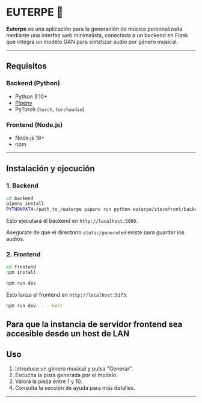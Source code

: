 # EUTERPE 🎼

**Euterpe** es una aplicación para la generación de música personalizada mediante una interfaz web minimalista, conectada a un backend en Flask que integra un modelo GAN para sintetizar audio por género musical.

---

## Requisitos

### Backend (Python)
- Python 3.10+
- [Pipenv](https://pipenv.pypa.io/)
- PyTorch (`torch`, `torchaudio`)

### Frontend (Node.js)
- Node.js 18+
- npm

---

## Instalación y ejecución

### 1. Backend

```bash
cd backend
pipenv install
PYTHONPATH=/path_to_/euterpe pipenv run python euterpe/storefront/backend/app.py
```

Esto ejecutará el backend en `http://localhost:5000`.

Asegúrate de que el directorio `static/generated` existe para guardar los audios.


### 2. Frontend

```bash
cd frontend
npm install
```

```bash
npm run dev
```

Esto lanza el frontend en `http://localhost:5173`.

```bash
npm run dev -- --host
```

Para que la instancia de servidor frontend sea accesible desde un host de LAN
---

## Uso

1. Introduce un género musical y pulsa "Generar".
2. Escucha la pista generada por el modelo.
3. Valora la pieza entre 1 y 10.
4. Consulta la sección de ayuda para más detalles.

---
